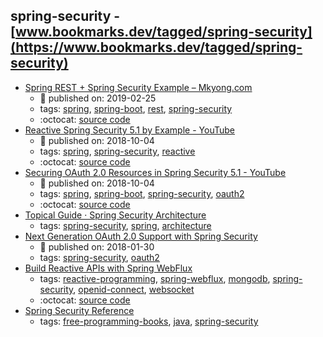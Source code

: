 spring-security - [www.bookmarks.dev/tagged/spring-security](https://www.bookmarks.dev/tagged/spring-security)
---
* [Spring REST + Spring Security Example – Mkyong.com](https://www.mkyong.com/spring-boot/spring-rest-spring-security-example/)
    * :calendar: published on: 2019-02-25
    * tags: [spring](../tagged/spring.md), [spring-boot](../tagged/spring-boot.md), [rest](../tagged/rest.md), [spring-security](../tagged/spring-security.md)
    * :octocat: [source code](https://github.com/mkyong/spring-boot)
* [Reactive Spring Security 5.1 by Example - YouTube](https://www.youtube.com/watch?v=YcAufUtfm44)
    * :calendar: published on: 2018-10-04
    * tags: [spring](../tagged/spring.md), [spring-security](../tagged/spring-security.md), [reactive](../tagged/reactive.md)
    * :octocat: [source code](https://github.com/rwinch/spring-security51-by-example-reactive)
* [Securing OAuth 2.0 Resources in Spring Security 5.1 - YouTube](https://www.youtube.com/watch?v=1N-xwmoN83w)
    * :calendar: published on: 2018-10-04
    * tags: [spring](../tagged/spring.md), [spring-boot](../tagged/spring-boot.md), [spring-security](../tagged/spring-security.md), [oauth2](../tagged/oauth2.md)
    * :octocat: [source code](https://github.com/jzheaux/messaging-app/tree/springone2018-demo)
* [Topical Guide · Spring Security Architecture](https://spring.io/guides/topicals/spring-security-architecture)
    * tags: [spring-security](../tagged/spring-security.md), [spring](../tagged/spring.md), [architecture](../tagged/architecture.md)
* [Next Generation OAuth 2.0 Support with Spring Security](https://spring.io/blog/2018/01/30/next-generation-oauth-2-0-support-with-spring-security)
    * :calendar: published on: 2018-01-30
    * tags: [spring-security](../tagged/spring-security.md), [oauth2](../tagged/oauth2.md)
* [Build Reactive APIs with Spring WebFlux](https://developer.okta.com/blog/2018/09/24/reactive-apis-with-spring-webflux#secure-your-spring-webflux-reactive-api-with-oidc)
    * tags: [reactive-programming](../tagged/reactive-programming.md), [spring-webflux](../tagged/spring-webflux.md), [mongodb](../tagged/mongodb.md), [spring-security](../tagged/spring-security.md), [openid-connect](../tagged/openid-connect.md), [websocket](../tagged/websocket.md)
    * :octocat: [source code](https://github.com/oktadeveloper/okta-spring-webflux-react-example)
* [Spring Security Reference](http://docs.spring.io/spring-security/site/docs/current/reference/htmlsingle/)
    * tags: [free-programming-books](../tagged/free-programming-books.md), [java](../tagged/java.md), [spring-security](../tagged/spring-security.md)
